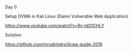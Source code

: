 Day 0

Setup DVWA in Kali Linux (Damn Vulnerable Web Application)

https://www.youtube.com/watch?v=Rv-td31CHLY

Solution

https://github.com/mrudnitsky/dvwa-guide-2019

